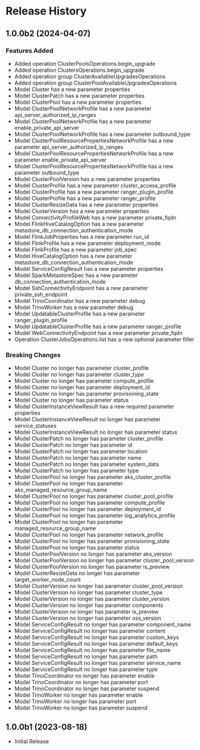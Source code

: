 # Release History

## 1.0.0b2 (2024-04-07)

### Features Added

  - Added operation ClusterPoolsOperations.begin_upgrade
  - Added operation ClustersOperations.begin_upgrade
  - Added operation group ClusterAvailableUpgradesOperations
  - Added operation group ClusterPoolAvailableUpgradesOperations
  - Model Cluster has a new parameter properties
  - Model ClusterPatch has a new parameter properties
  - Model ClusterPool has a new parameter properties
  - Model ClusterPoolNetworkProfile has a new parameter api_server_authorized_ip_ranges
  - Model ClusterPoolNetworkProfile has a new parameter enable_private_api_server
  - Model ClusterPoolNetworkProfile has a new parameter outbound_type
  - Model ClusterPoolResourcePropertiesNetworkProfile has a new parameter api_server_authorized_ip_ranges
  - Model ClusterPoolResourcePropertiesNetworkProfile has a new parameter enable_private_api_server
  - Model ClusterPoolResourcePropertiesNetworkProfile has a new parameter outbound_type
  - Model ClusterPoolVersion has a new parameter properties
  - Model ClusterProfile has a new parameter cluster_access_profile
  - Model ClusterProfile has a new parameter ranger_plugin_profile
  - Model ClusterProfile has a new parameter ranger_profile
  - Model ClusterResizeData has a new parameter properties
  - Model ClusterVersion has a new parameter properties
  - Model ConnectivityProfileWeb has a new parameter private_fqdn
  - Model FlinkHiveCatalogOption has a new parameter metastore_db_connection_authentication_mode
  - Model FlinkJobProperties has a new parameter run_id
  - Model FlinkProfile has a new parameter deployment_mode
  - Model FlinkProfile has a new parameter job_spec
  - Model HiveCatalogOption has a new parameter metastore_db_connection_authentication_mode
  - Model ServiceConfigResult has a new parameter properties
  - Model SparkMetastoreSpec has a new parameter db_connection_authentication_mode
  - Model SshConnectivityEndpoint has a new parameter private_ssh_endpoint
  - Model TrinoCoordinator has a new parameter debug
  - Model TrinoWorker has a new parameter debug
  - Model UpdatableClusterProfile has a new parameter ranger_plugin_profile
  - Model UpdatableClusterProfile has a new parameter ranger_profile
  - Model WebConnectivityEndpoint has a new parameter private_fqdn
  - Operation ClusterJobsOperations.list has a new optional parameter filter

### Breaking Changes

  - Model Cluster no longer has parameter cluster_profile
  - Model Cluster no longer has parameter cluster_type
  - Model Cluster no longer has parameter compute_profile
  - Model Cluster no longer has parameter deployment_id
  - Model Cluster no longer has parameter provisioning_state
  - Model Cluster no longer has parameter status
  - Model ClusterInstanceViewResult has a new required parameter properties
  - Model ClusterInstanceViewResult no longer has parameter service_statuses
  - Model ClusterInstanceViewResult no longer has parameter status
  - Model ClusterPatch no longer has parameter cluster_profile
  - Model ClusterPatch no longer has parameter id
  - Model ClusterPatch no longer has parameter location
  - Model ClusterPatch no longer has parameter name
  - Model ClusterPatch no longer has parameter system_data
  - Model ClusterPatch no longer has parameter type
  - Model ClusterPool no longer has parameter aks_cluster_profile
  - Model ClusterPool no longer has parameter aks_managed_resource_group_name
  - Model ClusterPool no longer has parameter cluster_pool_profile
  - Model ClusterPool no longer has parameter compute_profile
  - Model ClusterPool no longer has parameter deployment_id
  - Model ClusterPool no longer has parameter log_analytics_profile
  - Model ClusterPool no longer has parameter managed_resource_group_name
  - Model ClusterPool no longer has parameter network_profile
  - Model ClusterPool no longer has parameter provisioning_state
  - Model ClusterPool no longer has parameter status
  - Model ClusterPoolVersion no longer has parameter aks_version
  - Model ClusterPoolVersion no longer has parameter cluster_pool_version
  - Model ClusterPoolVersion no longer has parameter is_preview
  - Model ClusterResizeData no longer has parameter target_worker_node_count
  - Model ClusterVersion no longer has parameter cluster_pool_version
  - Model ClusterVersion no longer has parameter cluster_type
  - Model ClusterVersion no longer has parameter cluster_version
  - Model ClusterVersion no longer has parameter components
  - Model ClusterVersion no longer has parameter is_preview
  - Model ClusterVersion no longer has parameter oss_version
  - Model ServiceConfigResult no longer has parameter component_name
  - Model ServiceConfigResult no longer has parameter content
  - Model ServiceConfigResult no longer has parameter custom_keys
  - Model ServiceConfigResult no longer has parameter default_keys
  - Model ServiceConfigResult no longer has parameter file_name
  - Model ServiceConfigResult no longer has parameter path
  - Model ServiceConfigResult no longer has parameter service_name
  - Model ServiceConfigResult no longer has parameter type
  - Model TrinoCoordinator no longer has parameter enable
  - Model TrinoCoordinator no longer has parameter port
  - Model TrinoCoordinator no longer has parameter suspend
  - Model TrinoWorker no longer has parameter enable
  - Model TrinoWorker no longer has parameter port
  - Model TrinoWorker no longer has parameter suspend

## 1.0.0b1 (2023-08-18)

* Initial Release
